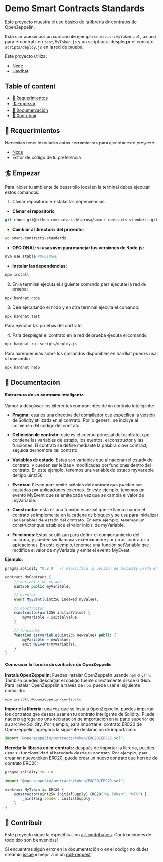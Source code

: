 # Demo Smart Contracts Standards

Este proyecto muestra el uso básico de la librería de contratos de OpenZeppelin.

Esta compuesto por un contrato de ejemplo `contracts/MyToken.sol`, un test para el contrato en `test/MyToken.js` y un script para desplegar el contrato `scripts/deploy.js` en la red de prueba.

Este proyecto utiliza:

- [Node](https://nodejs.org/en)
- [Hardhat](https://hardhat.org/)

## Table of content

- [🔩 Requerimientos](#requerimientos)
- [🏄 Empezar](#empezar)
- [📄 Documentación](#documentacion)
- [🤝 Contribuir](#contribuir)


## 🔩 Requerimientos

Necesitas tener instaladas estas herramientas para ejecutar este proyecto:

- [Node](https://nodejs.org/en)
- Editor de código de tu preferencia

## 🏄 Empezar

Para iniciar tu ambiente de desarrollo local en la terminal debes ejecutar estos comandos:

1. Clonar repositorio e instalar las dependencias:

- **Clonar el repositorio**:

```bash
git clone git@github.com:natachadelarosa/smart-contracts-standards.git
```
- **Cambiar al directorio del proyecto**:
```bash
cd smart-contracts-standards
```

- **OPCIONAL: si usas nvm para manejar tus versiones de Node.js:**
```bash
nvm use stable #OPCIONAL
```

- **Instalar las dependencias:**
```bash
npm install
```

2. En la terminal ejecuta el siguiente comando para ejecutar la red de prueba:

```bash
npx hardhat node  
```

3. Deja ejecutando el nodo y en otra terminal ejecuta el comando:

```bash
npx hardhat test
```
Para ejecutar las pruebas del contrato

4. Para desplegar el contrato en la red de prueba ejecuta el comando:

```bash
npx hardhat run scripts/deploy.js
```

Para aprender más sobre los comandos disponibles en hardhat puedes usar el comando:

```bash
npx hardhat help
```

## 📄 Documentación

#### Estructura de un contracto inteligente

Vamos a desglosar los diferentes componentes de un contrato inteligente:

- **Pragma:** esta es una directiva del compilador que especifica la versión de Solidity utilizada en el contrato. Por lo general, se incluye al comienzo del código del contrato.

- **Definición de contrato:** este es el cuerpo principal del contrato, que contiene las variables de estado, los eventos, el constructor y las funciones. El contrato se define mediante la palabra clave contract, seguida del nombre del contrato.

- **Variables de estado:** Estas son variables que almacenan el estado del contrato, y pueden ser leídas y modificadas por funciones dentro del contrato. En este ejemplo, tenemos una variable de estado myVariable de tipo uint256.

- **Eventos:** Sirven para emitir señales del contrato que pueden ser captadas por aplicaciones externas. En este ejemplo, tenemos un evento MyEvent que se emite cada vez que se cambia el valor de myVariable.

- **Constructor:** esta es una función especial que se llama cuando el contrato se implementa en la cadena de bloques y se usa para inicializar las variables de estado del contrato. En este ejemplo, tenemos un constructor que establece el valor inicial de myVariable.

- **Funciones:** Estas se utilizan para definir el comportamiento del contrato, y pueden ser llamadas externamente por otros contratos o aplicaciones. En este ejemplo, tenemos una función setVariable que modifica el valor de myVariable y emite el evento MyEvent.

**Ejemplo:**

```javascript
pragma solidity ^0.8.9;  // especifica la version de Solidity usada en el contrato

contract MyContract {
    // variables de estado
    uint256 public myVariable;

    // eventos
    event MyEvent(uint256 indexed myValue);

    // constructor
    constructor(uint256 initialValue) {
        myVariable = initialValue;
    }

    // funciones
    function setVariable(uint256 newValue) public {
        myVariable = newValue;
        emit MyEvent(myVariable);
    }
}
```

#### Como usar la librería de contratos de OpenZeppelin

**Instala OpenZeppelin:** Puedes instalar OpenZeppelin usando `npm` o `yarn`. También puedes descargar el código fuente directamente desde GitHub. Para instalar OpenZeppelin a través de `npm`, puede usar el siguiente comando:

```bash
npm install @openzeppelin/contracts
```

**Importe la librería:** una vez que se instala OpenZeppelin, puedes importar los contratos que deseas usar en tu contrato inteligente de Solidity. Puede hacerlo agregando una declaración de importación en la parte superior de su archivo Solidity. Por ejemplo, para importar el contrato ERC20 de OpenZeppelin, agregaría la siguiente declaración de importación:

```javascript
import "@openzeppelin/contracts/token/ERC20/ERC20.sol";
```

**Heredar la librería en mi contrato:** después de importar la librería, puedes usar su funcionalidad al heredarla desde tu contrato. Por ejemplo, para crear un nuevo token ERC20, puede crear un nuevo contrato que herede del contrato ERC20:

```javascript
pragma solidity ^0.8.0;

import "@openzeppelin/contracts/token/ERC20/ERC20.sol";

contract MyToken is ERC20 {
    constructor(uint256 initialSupply) ERC20("My Token", "MTK") {
        _mint(msg.sender, initialSupply);
    }
}
```

## 🤝 Contribuir

Este proyecto sigue la especificación [all-contributors](https://github.com/all-contributors/all-contributors). Contribuciones de todo tipo son bienvenidas!

Si encuentras algún error en la documentación o en el código no dudes crear un [issue](https://github.com/natachadelarosa/smart-contracts-standards/issues) o mejor aún un [pull-request](https://github.com/natachadelarosa/smart-contracts-standards/pulls).